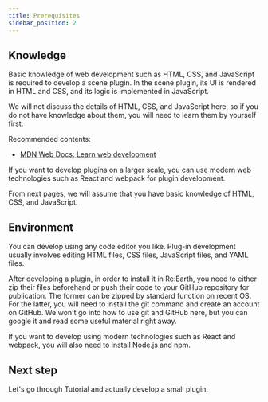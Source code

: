 ```yaml
---
title: Prerequisites
sidebar_position: 2
---
```

## Knowledge

Basic knowledge of web development such as HTML, CSS, and JavaScript is required to develop a scene plugin. In the scene plugin, its UI is rendered in HTML and CSS, and its logic is implemented in JavaScript.

We will not discuss the details of HTML, CSS, and JavaScript here, so if you do not have knowledge about them, you will need to learn them by yourself first.

Recommended contents:

- [MDN Web Docs: Learn web development](https://developer.mozilla.org/en-US/docs/Learn)

If you want to develop plugins on a larger scale, you can use modern web technologies such as React and webpack for plugin development.

From next pages, we will assume that you have basic knowledge of HTML, CSS, and JavaScript.

## Environment

You can develop using any code editor you like. Plug-in development usually involves editing HTML files, CSS files, JavaScript files, and YAML files.

After developing a plugin, in order to install it in Re:Earth, you need to either zip their files beforehand or push their code to your GitHub repository for publication. The former can be zipped by standard function on recent OS. For the latter, you will need to install the git command and create an account on GitHub. We won't go into how to use git and GitHub here, but you can google it and read some useful material right away.

If you want to develop using modern technologies such as React and webpack, you will also need to install Node.js and npm.

## Next step

Let's go through Tutorial and actually develop a small plugin.
